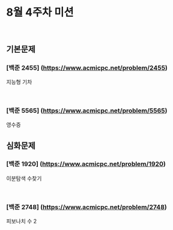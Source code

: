 # 8월 4주차 미션 <br><br>
## 기본문제

### [백준 2455] (https://www.acmicpc.net/problem/2455)
  지능형 기차

<br>

### [백준 5565] (https://www.acmicpc.net/problem/5565)
  영수증


## 심화문제

### [백준 1920] (https://www.acmicpc.net/problem/1920)
  이분탐색 수찾기

<br>

### [백준 2748] (https://www.acmicpc.net/problem/2748)
  피보나치 수 2


